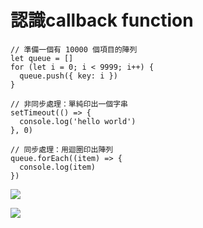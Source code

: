 # 認識callback function

```text
// 準備一個有 10000 個項目的陣列
let queue = []
for (let i = 0; i < 9999; i++) {
  queue.push({ key: i })
}

// 非同步處理：單純印出一個字串
setTimeout(() => {
  console.log('hello world')
}, 0)

// 同步處理：用迴圈印出陣列
queue.forEach((item) => {
  console.log(item)
})
```

![](https://assets-lighthouse.s3.amazonaws.com/uploads/image/file/6735/settimeout-2.gif)



![](https://assets-lighthouse.s3.amazonaws.com/uploads/image/file/6733/ExportedContentImage_05.png)

